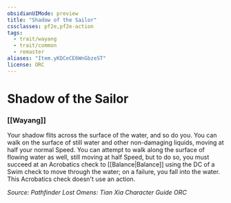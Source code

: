 ```yaml
---
obsidianUIMode: preview
title: "Shadow of the Sailor"
cssclasses: pf2e,pf2e-action
tags:
  - trait/wayang
  - trait/common
  - remaster
aliases: "Item.yKDCeCE6WnGbzeST"
license: ORC
---
```

# Shadow of the Sailor

### [[Wayang]]






Your shadow flits across the surface of the water, and so do you. You can walk on the surface of still water and other non-damaging liquids, moving at half your normal Speed. You can attempt to walk along the surface of flowing water as well, still moving at half Speed, but to do so, you must succeed at an Acrobatics check to [[Balance|Balance]] using the DC of a Swim check to move through the water; on a failure, you fall into the water. This Acrobatics check doesn't use an action.

*Source: Pathfinder Lost Omens: Tian Xia Character Guide*
*ORC*